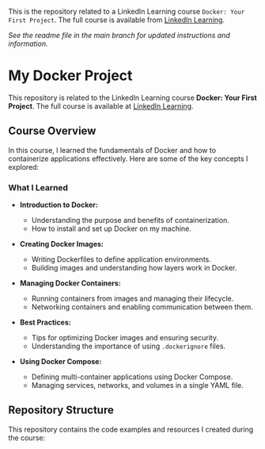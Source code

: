
This is the repository related to a LinkedIn Learning course `Docker: Your First Project`. The full course is available from [LinkedIn Learning][lil-course-url].

_See the readme file in the main branch for updated instructions and information._



[0]: # (https://github.com/LinkedInLearning/docker-your-first-project-4485003)

[lil-course-url]: https://www.linkedin.com/learning/


# My Docker Project

This repository is related to the LinkedIn Learning course **Docker: Your First Project**. The full course is available at [LinkedIn Learning](https://www.linkedin.com/learning).

## Course Overview

In this course, I learned the fundamentals of Docker and how to containerize applications effectively. Here are some of the key concepts I explored:

### What I Learned

- **Introduction to Docker:**
  - Understanding the purpose and benefits of containerization.
  - How to install and set up Docker on my machine.

- **Creating Docker Images:**
  - Writing Dockerfiles to define application environments.
  - Building images and understanding how layers work in Docker.

- **Managing Docker Containers:**
  - Running containers from images and managing their lifecycle.
  - Networking containers and enabling communication between them.

- **Best Practices:**
  - Tips for optimizing Docker images and ensuring security.
  - Understanding the importance of using `.dockerignore` files.

- **Using Docker Compose:**
  - Defining multi-container applications using Docker Compose.
  - Managing services, networks, and volumes in a single YAML file.

## Repository Structure

This repository contains the code examples and resources I created during the course:

